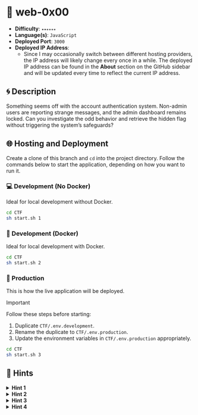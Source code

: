 # 🚩 web-0x00

- **Difficulty**: `⭑⭑⭒⭒⭒⭒`
- **Language(s)**: `JavaScript`
- **Deployed Port**: `3000`
- **Deployed IP Address**:
  - Since I may occasionally switch between different hosting providers, the IP address will likely change every once in a while. The deployed IP address can be found in the **About** section on the GitHub sidebar and will be updated every time to reflect the current IP address.

## 🌀 Description

Something seems off with the account authentication system. Non-admin users are reporting strange messages, and the admin dashboard remains locked. Can you investigate the odd behavior and retrieve the hidden flag without triggering the system’s safeguards?

## 🌐 Hosting and Deployment

Create a clone of this branch and `cd` into the project directory. Follow the commands below to start the application, depending on how you want to run it.

### 💻 Development (No Docker)

Ideal for local development without Docker.

```bash
cd CTF
sh start.sh 1
```

### 🐳 Development (Docker)

Ideal for local development with Docker.

```bash
cd CTF
sh start.sh 2
```

### 🚀 Production

This is how the live application will be deployed.

> [!IMPORTANT]
> Follow these steps before starting:
>
> 1. Duplicate `CTF/.env.development`.
> 2. Rename the duplicate to `CTF/.env.production`.
> 3. Update the environment variables in `CTF/.env.production` appropriately.

```bash
cd CTF
sh start.sh 3
```

<section>
  <h2>💭 Hints</h2>
  <details>
    <summary>
      <strong>Hint 1</strong>
    </summary>
    Follow the chain of command, and you may find what you're looking for.
  </details>
  <details>
    <summary>
      <strong>Hint 2</strong>
    </summary>
    Inherited traits can be a blessing... or a vulnerability.
  </details>
  <details>
    <summary>
      <strong>Hint 3</strong>
    </summary>
    A little pollution in the right place can have big consequences.
  </details>
  <details>
    <summary>
      <strong>Hint 4</strong>
    </summary>
    Prototype pollution in JavaScript can lead to something unexpected.
  </details>
</section>
